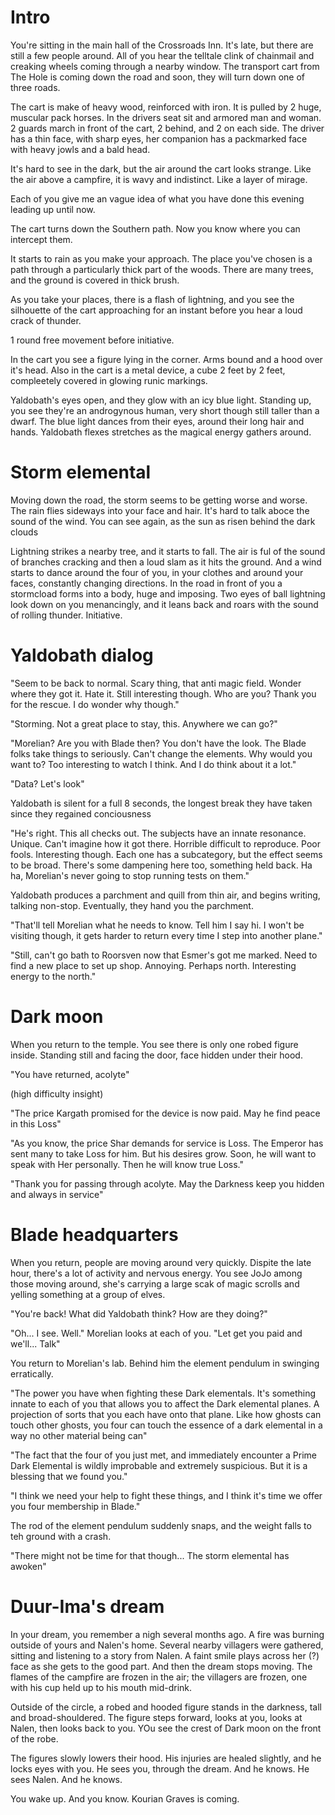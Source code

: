 # Intro


You're sitting in the main hall of the Crossroads Inn. It's late, but there are still a few people around. All of you hear the telltale clink of chainmail and creaking wheels coming through a nearby window. The transport cart from The Hole is coming down the road and soon, they will turn down one of three roads.

The cart is make of heavy wood, reinforced with iron. It is pulled by 2 huge, muscular pack horses. In the drivers seat sit and armored man and woman. 2 guards march in front of the cart, 2 behind, and 2 on each side. The driver has a thin face, with sharp eyes, her companion has a packmarked face with heavy jowls and a bald head.

It's hard to see in the dark, but the air around the cart looks strange. Like the air above a campfire, it is wavy and indistinct. Like a layer of mirage.

Each of you give me an vague idea of what you have done this evening leading up until now.

The cart turns down the Southern path. Now you know where you can intercept them.

It starts to rain as you make your approach. The place you've chosen is a path through a particularly thick part of the woods. There are many trees, and the ground is covered in thick brush.

As you take your places, there is a flash of lightning, and you see the silhouette of the cart approaching for an instant before you hear a loud crack of thunder.

1 round free movement before initiative.

In the cart you see a figure lying in the corner. Arms bound and a hood over it's head. Also in the cart is a metal device, a cube 2 feet by 2 feet, compleetely covered in glowing runic markings.

Yaldobath's eyes open, and they glow with an icy blue light. Standing up, you see they're an androgynous human, very short though still taller than a dwarf. The blue light dances from their eyes, around their long hair and hands. Yaldobath flexes stretches as the magical energy gathers around.

# Storm elemental

Moving down the road, the storm seems to be getting worse and worse. The rain flies sideways into your face and hair. It's hard to talk aboce the sound of the wind. You can see again, as the sun as risen behind the dark clouds

Lightning strikes a nearby tree, and it starts to fall. The air is ful of the sound of branches cracking and then a loud slam as it hits the ground. And a wind starts to dance around the four of you, in your clothes and around your faces, constantly changing directions. In the road in front of you a stormcload forms into a body, huge and imposing. Two eyes of ball lightning look down on you menancingly, and it leans back and roars with the sound of rolling thunder. Initiative.

# Yaldobath dialog

"Seem to be back to normal. Scary thing, that anti magic field. Wonder where they got it. Hate it. Still interesting though. Who are you? Thank you for the rescue. I do wonder why though."

"Storming. Not a great place to stay, this. Anywhere we can go?"

"Morelian? Are you with Blade then? You don't have the look. The Blade folks take things to seriously. Can't change the elements. Why would you want to? Too interesting to watch I think. And I do think about it a lot."

"Data? Let's look"

Yaldobath is silent for a full 8 seconds, the longest break they have taken since they regained conciousness

"He's right. This all checks out. The subjects have an innate resonance. Unique. Can't imagine how it got there. Horrible difficult to reproduce. Poor fools. Interesting though. Each one has a subcategory, but the effect seems to be broad. There's some dampening here too, something held back. Ha ha, Morelian's never going to stop running tests on them."

Yaldobath produces a parchment and quill from thin air, and begins writing, talking non-stop. Eventually, they hand you the parchment.

"That'll tell Morelian what he needs to know. Tell him I say hi. I won't be visiting though, it gets harder to return every time I step into another plane."

"Still, can't go bath to Roorsven now that Esmer's got me marked. Need to find a new place to set up shop. Annoying. Perhaps north. Interesting energy to the north."

# Dark moon

When you return to the temple. You see there is only one robed figure inside. Standing still and facing the door, face hidden under their hood.

"You have returned, acolyte"

(high difficulty insight)

"The price Kargath promised for the device is now paid. May he find peace in this Loss"

"As you know, the price Shar demands for service is Loss. The Emperor has sent many to take Loss for him. But his desires grow. Soon, he will want to speak with Her personally. Then he will know true Loss."

"Thank you for passing through acolyte. May the Darkness keep you hidden and always in service"

# Blade headquarters

When you return, people are moving around very quickly. Dispite the late hour, there's a lot of activity and nervous energy. You see JoJo among those moving around, she's carrying a large scak of magic scrolls and yelling something at a group of elves.

"You're back! What did Yaldobath think? How are they doing?"

"Oh... I see. Well." Morelian looks at each of you. "Let get you paid and we'll... Talk"

You return to Morelian's lab. Behind him the element pendulum in swinging erratically.

"The power you have when fighting these Dark elementals. It's something innate to each of you that allows you to affect the Dark elemental planes. A projection of sorts that you each have onto that plane. Like how ghosts can touch other ghosts, you four can touch the essence of a dark elemental in a way no other material being can"

"The fact that the four of you just met, and immediately encounter a Prime Dark Elemental is wildly improbable and extremely suspicious. But it is a blessing that we found you."

"I think we need your help to fight these things, and I think it's time we offer you four membership in Blade."

The rod of the element pendulum suddenly snaps, and the weight falls to teh ground with a crash.

"There might not be time for that though... The storm elemental has awoken"

# Duur-Ima's dream

In your dream, you remember a nigh several months ago. A fire was burning outside of yours and Nalen's home. Several nearby villagers were gathered, sitting and listening to a story from Nalen. A faint smile plays across her (?) face as she gets to the good part. And then the dream stops moving. The flames of the campfire are frozen in the air; the villagers are frozen, one with his cup held up to his mouth mid-drink.

Outside of the circle, a robed and hooded figure stands in the darkness, tall and broad-shouldered. The figure steps forward, looks at you, looks at Nalen, then looks back to you. YOu see the crest of Dark moon on the front of the robe.

The figures slowly lowers their hood. His injuries are healed slightly, and he locks eyes with you. He sees you, through the dream. And he knows. He sees Nalen. And he knows.

You wake up. And you know. Kourian Graves is coming.